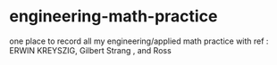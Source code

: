 # engineering-math-practice
one place to record all my engineering/applied math practice with ref : ERWIN KREYSZIG, Gilbert Strang , and Ross
